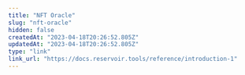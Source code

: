 ```yaml
---
title: "NFT Oracle"
slug: "nft-oracle"
hidden: false
createdAt: "2023-04-18T20:26:52.805Z"
updatedAt: "2023-04-18T20:26:52.805Z"
type: "link"
link_url: "https://docs.reservoir.tools/reference/introduction-1"
---
```

